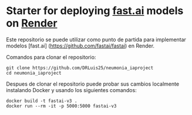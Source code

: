# Starter for deploying [fast.ai](https://www.fast.ai) models on [Render](https://render.com)

Este repositorio se puede utilizar como punto de partida para implementar modelos [fast.ai] (https://github.com/fastai/fastai) en Render.

Comandos para clonar el repositorio:

```
git clone https://github.com/DRLuis25/neumonia_iaproject
cd neumonia_iaproject
```
Despues de clonar el repositorio puede probar sus cambios localmente instalando Docker y usando los siguientes comandos:

```
docker build -t fastai-v3 . 
docker run --rm -it -p 5000:5000 fastai-v3

```
